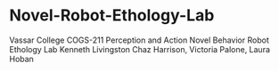 # Novel-Robot-Ethology-Lab
Vassar College
COGS-211 Perception and Action
Novel Behavior Robot Ethology Lab
Kenneth Livingston
Chaz Harrison, Victoria Palone, Laura Hoban
